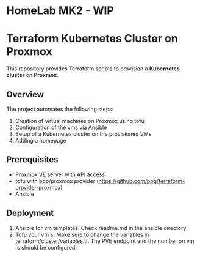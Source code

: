 # HomeLab MK2 - WIP

# Terraform Kubernetes Cluster on Proxmox

This repository provides Terraform scripts to provision a **Kubernetes cluster** on **Proxmox**.

## Overview
The project automates the following steps:
1. Creation of virtual machines on Proxmox using tofu
2. Configuration of the vms via Ansible
4. Setup of a Kubernetes cluster on the provisioned VMs
6. Adding a homepage

## Prerequisites
- Proxmox VE server with API access
- tofu with bgp/proxmox provider (https://github.com/bpg/terraform-provider-proxmox)
- Ansible

## Deployment
1. Ansible for vm templates. Check readme.md in the ansible directory
2. Tofu your vm´s. Make sure to change the variables in terraform/cluster/variables.tf. The PVE endpoint and the number on vm´s should be configured.